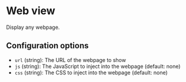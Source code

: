 # Web view

Display any webpage.

## Configuration options

* `url` (string): The URL of the webpage to show
* `js` (string): The JavaScript to inject into the webpage (default: none)
* `css` (string): The CSS to inject into the webpage (default: none)